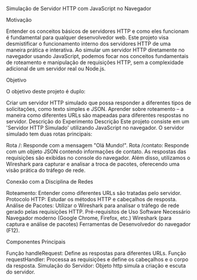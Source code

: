 Simulação de Servidor HTTP com JavaScript no Navegador


Motivação

Entender os conceitos básicos de servidores HTTP e como eles funcionam é fundamental para qualquer desenvolvedor web. Este projeto visa desmistificar o funcionamento interno dos servidores HTTP de uma maneira prática e interativa. Ao simular um servidor HTTP diretamente no navegador usando JavaScript, podemos focar nos conceitos fundamentais de roteamento e manipulação de requisições HTTP, sem a complexidade adicional de um servidor real ou Node.js.

Objetivo

O objetivo deste projeto é duplo:

Criar um servidor HTTP simulado que possa responder a diferentes tipos de solicitações, como texto simples e JSON.
Aprender sobre roteamento – a maneira como diferentes URLs são mapeadas para diferentes respostas no servidor.
Descrição do Experimento
Descrição
Este projeto consiste em um 'Servidor HTTP Simulado' utilizando JavaScript no navegador. O servidor simulado tem duas rotas principais:

Rota /: Responde com a mensagem "Olá Mundo!".
Rota /contato: Responde com um objeto JSON contendo informações de contato.
As respostas das requisições são exibidas no console do navegador. Além disso, utilizamos o Wireshark para capturar e analisar a troca de pacotes, oferecendo uma visão prática do tráfego de rede.


Conexão com a Disciplina de Redes

Roteamento: Entender como diferentes URLs são tratadas pelo servidor.
Protocolo HTTP: Estudar os métodos HTTP e cabeçalhos de resposta.
Análise de Pacotes: Utilizar o Wireshark para analisar o tráfego de rede gerado pelas requisições HTTP.
Pré-requisitos de Uso
Software Necessário
Navegador moderno (Google Chrome, Firefox, etc.)
Wireshark (para captura e análise de pacotes)
Ferramentas de Desenvolvedor do navegador (F12).

Componentes Principais

Função handleRequest: Define as respostas para diferentes URLs.
Função requestHandler: Processa as requisições e define os cabeçalhos e o corpo da resposta.
Simulação do Servidor: Objeto http simula a criação e escuta do servidor.
